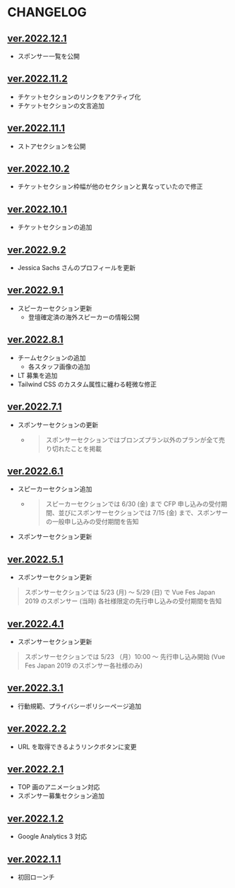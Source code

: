 # CHANGELOG

## [ver.2022.12.1](https://github.com/vuejs-jp/vuefes-2022/tree/ver.2022.12.1)

- スポンサー一覧を公開

## [ver.2022.11.2](https://github.com/vuejs-jp/vuefes-2022/tree/ver.2022.11.2)

- チケットセクションのリンクをアクティブ化
- チケットセクションの文言追加

## [ver.2022.11.1](https://github.com/vuejs-jp/vuefes-2022/tree/ver.2022.11.1)

- ストアセクションを公開

## [ver.2022.10.2](https://github.com/vuejs-jp/vuefes-2022/tree/ver.2022.10.2)

- チケットセクション枠幅が他のセクションと異なっていたので修正

## [ver.2022.10.1](https://github.com/vuejs-jp/vuefes-2022/tree/ver.2022.10.1)

- チケットセクションの追加

## [ver.2022.9.2](https://github.com/vuejs-jp/vuefes-2022/tree/ver.2022.9.2)

- Jessica Sachs さんのプロフィールを更新

## [ver.2022.9.1](https://github.com/vuejs-jp/vuefes-2022/tree/ver.2022.9.1)

- スピーカーセクション更新
  - 登壇確定済の海外スピーカーの情報公開

## [ver.2022.8.1](https://github.com/vuejs-jp/vuefes-2022/tree/ver.2022.8.1)

- チームセクションの追加
  - 各スタッフ画像の追加
- LT 募集を追加
- Tailwind CSS のカスタム属性に纏わる軽微な修正

## [ver.2022.7.1](https://github.com/vuejs-jp/vuefes-2022/tree/ver.2022.7.1)

- スポンサーセクションの更新
  - > スポンサーセクションではブロンズプラン以外のプランが全て売り切れたことを掲載

## [ver.2022.6.1](https://github.com/vuejs-jp/vuefes-2022/tree/ver.2022.6.1)

- スピーカーセクション追加
  - > スピーカーセクションでは 6/30 (金) まで CFP 申し込みの受付期間、並びにスポンサーセクションでは 7/15 (金) まで、スポンサーの一般申し込みの受付期間を告知
- スポンサーセクション更新

## [ver.2022.5.1](https://github.com/vuejs-jp/vuefes-2022/tree/ver.2022.5.1)

- スポンサーセクション更新

> スポンサーセクションでは 5/23 (月) ～ 5/29 (日) で Vue Fes Japan 2019 のスポンサー (当時) 各社様限定の先行申し込みの受付期間を告知

## [ver.2022.4.1](https://github.com/vuejs-jp/vuefes-2022/tree/ver.2022.4.1)

- スポンサーセクション更新

> スポンサーセクションでは 5/23 （月）10:00 ～ 先行申し込み開始 (Vue Fes Japan 2019 のスポンサー各社様のみ)

## [ver.2022.3.1](https://github.com/vuejs-jp/vuefes-2022/tree/ver.2022.3.1)

- 行動規範、プライバシーポリシーページ追加

## [ver.2022.2.2](https://github.com/vuejs-jp/vuefes-2022/tree/ver.2022.2.2)

- URL を取得できるようリンクボタンに変更

## [ver.2022.2.1](https://github.com/vuejs-jp/vuefes-2022/tree/ver.2022.2.1)

- TOP 画のアニメーション対応
- スポンサー募集セクション追加

## [ver.2022.1.2](https://github.com/vuejs-jp/vuefes-2022/tree/ver.2022.1.2)

- Google Analytics 3 対応

## [ver.2022.1.1](https://github.com/vuejs-jp/vuefes-2022/tree/ver.2022.1.1)

- 初回ローンチ
